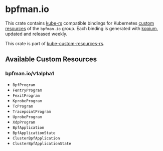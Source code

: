 <!--
SPDX-FileCopyrightText: The kube-custom-resources-rs Authors
SPDX-License-Identifier: 0BSD
 -->

# bpfman.io

This crate contains [kube-rs](https://kube.rs/) compatible bindings for Kubernetes [custom resources](https://kubernetes.io/docs/tasks/extend-kubernetes/custom-resources/custom-resource-definitions/) of the `bpfman.io` group. Each binding is generated with [kopium](https://github.com/kube-rs/kopium), updated and released weekly.

This crate is part of [kube-custom-resources-rs](https://github.com/metio/kube-custom-resources-rs).

## Available Custom Resources

### bpfman.io/v1alpha1
- `BpfProgram`
- `FentryProgram`
- `FexitProgram`
- `KprobeProgram`
- `TcProgram`
- `TracepointProgram`
- `UprobeProgram`
- `XdpProgram`
- `BpfApplication`
- `BpfApplicationState`
- `ClusterBpfApplication`
- `ClusterBpfApplicationState`
